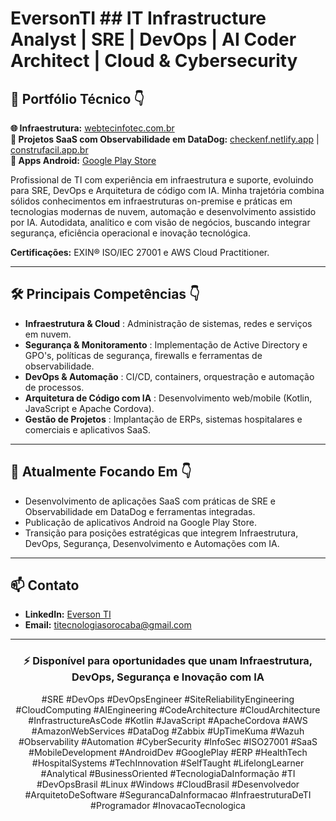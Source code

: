 # EversonTI ## IT Infrastructure Analyst | SRE | DevOps | AI Coder Architect | Cloud & Cybersecurity

## 📁 Portfólio Técnico 👇
**🌐 Infraestrutura:** [webtecinfotec.com.br](https://www.webtecinfotec.com.br)  
**🚀 Projetos SaaS com Observabilidade em DataDog:** [checkenf.netlify.app](https://checkenf.netlify.app) | [construfacil.app.br](https://construfacil.app.br)  
**📱 Apps Android:** [Google Play Store](https://play.google.com/store/apps/developer?id=WebTec+InfoTec)

Profissional de TI com experiência em infraestrutura e suporte, evoluindo para SRE, DevOps e Arquitetura de código com IA. 
Minha trajetória combina sólidos conhecimentos em infraestruturas on-premise e práticas em tecnologias modernas de nuvem, automação e desenvolvimento assistido por IA.
Autodidata, analítico e com visão de negócios, buscando integrar segurança, eficiência operacional e inovação tecnológica.

**Certificações:** EXIN® ISO/IEC 27001 e AWS Cloud Practitioner.

---
## 🛠️ Principais Competências 👇
- **Infraestrutura & Cloud** : Administração de sistemas, redes e serviços em nuvem.
- **Segurança & Monitoramento** : Implementação de Active Directory e GPO's, políticas de segurança, firewalls e ferramentas de observabilidade.
- **DevOps & Automação** : CI/CD, containers, orquestração e automação de processos.
- **Arquitetura de Código com IA** : Desenvolvimento web/mobile (Kotlin, JavaScript e Apache Cordova).
- **Gestão de Projetos** : Implantação de ERPs, sistemas hospitalares e comerciais e aplicativos SaaS.

---
## 🎯 Atualmente Focando Em 👇
- Desenvolvimento de aplicações SaaS com práticas de SRE e Observabilidade em DataDog e ferramentas integradas.
- Publicação de aplicativos Android na Google Play Store.
- Transição para posições estratégicas que integrem Infraestrutura, DevOps, Segurança, Desenvolvimento e Automações com IA.
  
---
## 📫 Contato
- **LinkedIn:** [Everson TI](https://www.linkedin.com/in/eversonti/)
- **Email:** titecnologiasorocaba@gmail.com
  
---

<div align="center">

### ⚡ **Disponível para oportunidades que unam Infraestrutura, DevOps, Segurança e Inovação com IA**

#SRE #DevOps #DevOpsEngineer #SiteReliabilityEngineering #CloudComputing #AIEngineering #CodeArchitecture #CloudArchitecture #InfrastructureAsCode #Kotlin #JavaScript #ApacheCordova #AWS #AmazonWebServices #DataDog #Zabbix #UpTimeKuma #Wazuh #Observability #Automation #CyberSecurity #InfoSec #ISO27001 #SaaS #MobileDevelopment #AndroidDev #GooglePlay #ERP #HealthTech #HospitalSystems #TechInnovation #SelfTaught #LifelongLearner #Analytical #BusinessOriented #TecnologiaDaInformação #TI #DevOpsBrasil #Linux #Windows #CloudBrasil #Desenvolvedor #ArquitetoDeSoftware #SegurancaDaInformacao #InfraestruturaDeTI #Programador #InovacaoTecnologica

</div>

